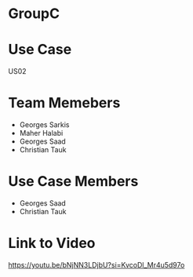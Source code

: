 # GroupC

# Use Case
US02

# Team Memebers
 - Georges Sarkis
 - Maher Halabi
 - Georges Saad
 - Christian Tauk

# Use Case Members
- Georges Saad
- Christian Tauk

# Link to Video
https://youtu.be/bNjNN3LDjbU?si=KvcoDl_Mr4u5d97o


